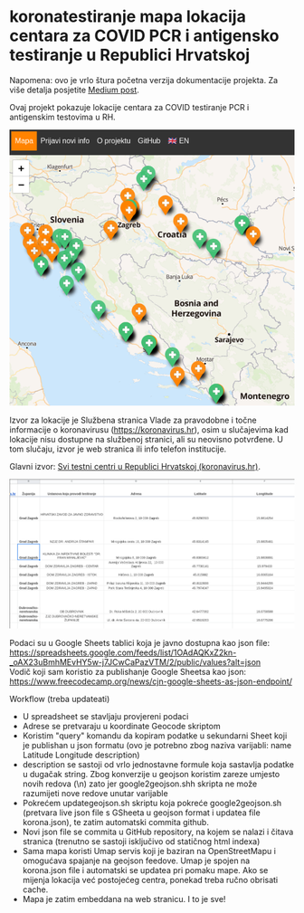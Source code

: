 koronatestiranje mapa lokacija centara za COVID PCR i antigensko testiranje u Republici Hrvatskoj
=====================================

Napomena: ovo je vrlo štura početna verzija dokumentacije projekta. Za više detalja posjetite [Medium post](https://medium.com/@vladimirvince/o-koronatestiranje-com-mapi-covid-testnih-centara-u-rh-d7bd3bce14eb). 

Ovaj projekt pokazuje lokacije centara za COVID testiranje PCR i antigenskim testovima u RH. 

![Mapa](/img/map.png)

Izvor za lokacije je Službena stranica Vlade za pravodobne i točne informacije o koronavirusu (https://koronavirus.hr), osim u slučajevima kad lokacije nisu dostupne na službenoj stranici, ali su neovisno potvrđene. U tom slučaju, izvor je web stranica ili info telefon institucije.

Glavni izvor: [Svi testni centri u Republici Hrvatskoj (koronavirus.hr)](https://www.koronavirus.hr/svi-testni-centri-u-republici-hrvatskoj/763).

![Sheets](/img/sheets.png)

Podaci su u Google Sheets tablici koja je javno dostupna kao json file: https://spreadsheets.google.com/feeds/list/1OAdAQKxZ2kn-_oAX23uBmhMEvHY5w-j7JCwCaPazVTM/2/public/values?alt=json \
Vodič koji sam koristio za publishanje Google Sheetsa kao json: https://www.freecodecamp.org/news/cjn-google-sheets-as-json-endpoint/

Workflow (treba updateati) 
- U spreadsheet se stavljaju provjereni podaci
- Adrese se pretvaraju u koordinate Geocode skriptom
- Koristim "query" komandu da kopiram podatke u sekundarni Sheet koji je publishan u json formatu (ovo je potrebno zbog naziva varijabli: name	Latitude	Longitude	description)
- description se sastoji od vrlo jednostavne formule koja sastavlja podatke u dugačak string. Zbog konverzije u geojson koristim zareze umjesto novih redova (\n) zato jer google2geojson.shh skripta ne može razumijeti nove redove unutar varijable
- Pokrećem updategeojson.sh skriptu koja pokreće google2geojson.sh (pretvara live json file s GSheeta u geojson format i updatea file korona.json), te zatim automatski commita github.
- Novi json file se commita u GitHub repository, na kojem se nalazi i čitava stranica (trenutno se sastoji isključivo od statičnog html indexa)
- Sama mapa koristi Umap servis koji je baziran na OpenStreetMapu i omogućava spajanje na geojson feedove. Umap je spojen na korona.json file i automatski se updatea pri pomaku mape. Ako se mijenja lokacija već postojećeg centra, ponekad treba ručno obrisati cache.
- Mapa je zatim embeddana na web stranicu. I to je sve!

